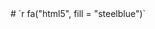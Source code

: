 <link rel="stylesheet" href="https://pro.fontawesome.com/releases/v5.10.0/css/all.css" integrity="sha384-AYmEC3Yw5cVb3ZcuHtOA93w35dYTsvhLPVnYs9eStHfGJvOvKxVfELGroGkvsg+p" crossorigin="anonymous"/>
# `r fa("html5", fill = "steelblue")`
<i class="fab fa-html5 html"></i>
<i class="fab fa-css3-alt css"></i>
<i class="fab fa-sass sass"></i>
<i class="fab fa-bootstrap bootstrap"></i>
<i class="fab fa-js-square js"></i>
<i class="fab fa-angular angular"></i>
<i class="fab fa-gitlab gitLab"></i>
